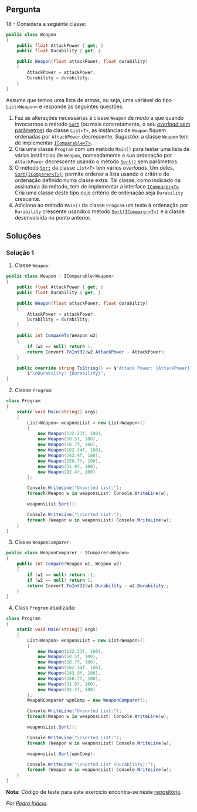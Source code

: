 ## Pergunta

18 - Considera a seguinte classe:

```cs
public class Weapon
{
    public float AttackPower { get; }
    public float Durability { get; }

    public Weapon(float attackPower, float durability)
    {
        AttackPower = attackPower;
        Durability = durability;
    }
}
```

Assume que temos uma lista de armas, ou seja, uma variável do tipo
`List<Weapon>` e responde às seguintes questões:

1. Faz as alterações necessárias à classe `Weapon` de modo a que quando
invocarmos o método
[`Sort`](https://docs.microsoft.com/dotnet/api/system.collections.generic.list-1.sort)
(ou mais concretamente, o seu
[_overload_ sem parâmetros](https://docs.microsoft.com/dotnet/api/system.collections.generic.list-1.sort#System_Collections_Generic_List_1_Sort)) da classe `List<T>`, as instâncias de `Weapon` fiquem ordenadas por
`AttackPower` decrescente. _Sugestão:_ a classe `Weapon` tem de implementar
[`IComparable<T>`](https://docs.microsoft.com/pt-pt/dotnet/api/system.icomparable-1).
2. Cria uma classe `Program` com um método `Main()` para testar uma lista de
várias instâncias de `Weapon`, nomeadamente a sua ordenação por `AttackPower`
decrescente usando o método
[`Sort()`](https://docs.microsoft.com/dotnet/api/system.collections.generic.list-1.sort#System_Collections_Generic_List_1_Sort)
sem parâmetros.
3. O método
[`Sort`](https://docs.microsoft.com/dotnet/api/system.collections.generic.list-1.sort)
da classe `List<T>` tem vários _overloads_. Um deles,
[`Sort(IComparer<T>)`](https://docs.microsoft.com/dotnet/api/system.collections.generic.list-1.sort#System_Collections_Generic_List_1_Sort_System_Collections_Generic_IComparer__0__),
permite ordenar a lista usando o critério de ordenação definido numa classe
extra. Tal classe, como indicado na assinatura do método, tem de implementar a
interface
[`IComparer<T>`](https://docs.microsoft.com/dotnet/api/system.collections.generic.icomparer-1).
Cria uma classe deste tipo cujo critério de ordenação seja `Durability`
crescente.
4. Adiciona ao método `Main()` da classe `Program` um teste à ordenação
por `Durability` crescente usando o método
[`Sort(IComparer<T>)`](https://docs.microsoft.com/dotnet/api/system.collections.generic.list-1.sort#System_Collections_Generic_List_1_Sort_System_Collections_Generic_IComparer__0__)
e a classe desenvolvida no ponto anterior.

## Soluções

### Solução 1

1. Classe `Weapon`:

```cs
public class Weapon : IComparable<Weapon>
{
    public float AttackPower { get; }
    public float Durability { get; }

    public Weapon(float attackPower, float durability)
    {
        AttackPower = attackPower;
        Durability = durability;
    }

    public int CompareTo(Weapon w2)
    {
        if (w2 == null) return 1;
        return Convert.ToInt32(w2.AttackPower - AttackPower);
    }

    public override string ToString() => $"Attack Power: {AttackPower}" +
        $"\nDurability: {Durability}";
}
```

2. Classe `Program`:
   
```cs
class Program
{
    static void Main(string[] args)
    {
        List<Weapon> weaponsList = new List<Weapon>()
        {
            new Weapon(132.23f, 100),
            new Weapon(50.5f, 100),
            new Weapon(10.7f, 100),
            new Weapon(102.34f, 100),
            new Weapon(243.9f, 100),
            new Weapon(150.7f, 100),
            new Weapon(31.9f, 100),
            new Weapon(92.4f, 100)
        };

        Console.WriteLine("Unsorted List:");
        foreach(Weapon w in weaponsList) Console.WriteLine(w);

        weaponsList.Sort();

        Console.WriteLine("\nSorted List:");
        foreach (Weapon w in weaponsList) Console.WriteLine(w);
    }
}
```

3. Classe `WeaponComparer`:

```cs
public class WeaponComparer : IComparer<Weapon>
{
    public int Compare(Weapon w1, Weapon w2)
    {
        if (w1 == null) return -1;
        if (w2 == null) return 1;
        return Convert.ToInt32(w1.Durability - w2.Durability);
    }
}
```

4. Class `Program` atualizada:

```cs
class Program
{
    static void Main(string[] args)
    {
        List<Weapon> weaponsList = new List<Weapon>()
        {
            new Weapon(132.23f, 100),
            new Weapon(50.5f, 100),
            new Weapon(10.7f, 100),
            new Weapon(102.34f, 100),
            new Weapon(243.9f, 100),
            new Weapon(150.7f, 100),
            new Weapon(31.9f, 100),
            new Weapon(92.4f, 100)
        };
        WeaponComparer wpnComp = new WeaponComparer();

        Console.WriteLine("Unsorted List:");
        foreach(Weapon w in weaponsList) Console.WriteLine(w);

        weaponsList.Sort();

        Console.WriteLine("\nSorted List:");
        foreach (Weapon w in weaponsList) Console.WriteLine(w);

        weaponsList.Sort(wpnComp);

        Console.WriteLine("\nSorted List (Durability):");
        foreach (Weapon w in weaponsList) Console.WriteLine(w);
    }
}
```

**Nota:** Código de teste para este exercício encontra-se neste
[repositório](https://github.com/PmaiWoW/LP2_Github_Exercises).

*Por [Pedro Inácio](https://github.com/PmaiWoW).*
